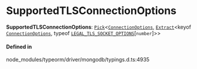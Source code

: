 # SupportedTLSConnectionOptions

 **SupportedTLSConnectionOptions**: [`Pick`](Pick.md)<[`ConnectionOptions`](../interfaces/ConnectionOptions.md), [`Extract`](Extract.md)<keyof [`ConnectionOptions`](../interfaces/ConnectionOptions.md), typeof [`LEGAL_TLS_SOCKET_OPTIONS`](../index.md#legal_tls_socket_options)[`number`]\>\>

#### Defined in

node_modules/typeorm/driver/mongodb/typings.d.ts:4935
